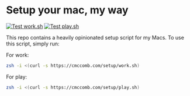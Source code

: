 # Setup your mac, my way
[![Test work.sh](https://github.com/cmccomb/setup/actions/workflows/test-work.yml/badge.svg)](https://github.com/cmccomb/setup/actions/workflows/test-work.yml)
[![Test play.sh](https://github.com/cmccomb/setup/actions/workflows/test-play.yml/badge.svg)](https://github.com/cmccomb/setup/actions/workflows/test-play.yml)

This repo contains a heavily opinionated setup script for my Macs. To use this script, simply run:
    
For work:
```bash
zsh -i <(curl -s https://cmccomb.com/setup/work.sh)
```

For play:
```bash
zsh -i <(curl -s https://cmccomb.com/setup/play.sh)
```
